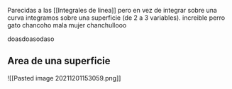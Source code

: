 Parecidas a las [[Integrales de linea]] pero en vez de integrar sobre una curva integramos sobre una superficie (de 2 a 3 variables).
increible
perro gato chancoho
mala mujer
chanchullooo

doasdoasodaso
## Area de una superficie
![[Pasted image 20211201153059.png]]